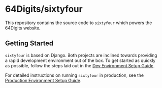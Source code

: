 # 64Digits/sixtyfour

This repository contains the source code to `sixtyfour` which powers the 64Digits website.

## Getting Started

`sixtyfour` is based on Django. Both projects are inclined towards providing a rapid development environment out of the box. To get started as quickly as possible, follow the steps laid out in the [Dev Environment Setup Guide](INSTALL_DEV.md).

For detailed instructions on running `sixtyfour` in production, see the [Production Environment Setup Guide](INSTALL_PROD.md).
